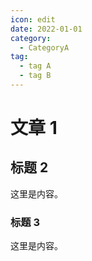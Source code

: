 ```yaml
---
icon: edit
date: 2022-01-01
category:
  - CategoryA
tag:
  - tag A
  - tag B
---
```


# 文章 1

## 标题 2

这里是内容。

### 标题 3

这里是内容。
